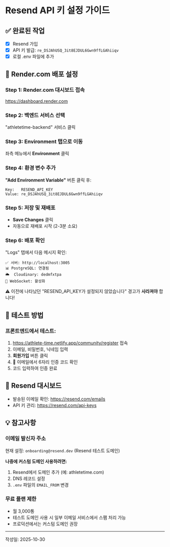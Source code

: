 # Resend API 키 설정 가이드

## ✅ 완료된 작업
- [x] Resend 가입
- [x] API 키 발급: `re_DSJAhUSQ_3it8EJDUL6Gwn9ffLGAhiiqv`
- [x] 로컬 .env 파일에 추가

## 🚀 Render.com 배포 설정

### Step 1: Render.com 대시보드 접속
https://dashboard.render.com

### Step 2: 백엔드 서비스 선택
"athletetime-backend" 서비스 클릭

### Step 3: Environment 탭으로 이동
좌측 메뉴에서 **Environment** 클릭

### Step 4: 환경 변수 추가
**"Add Environment Variable"** 버튼 클릭 후:

```
Key:   RESEND_API_KEY
Value: re_DSJAhUSQ_3it8EJDUL6Gwn9ffLGAhiiqv
```

### Step 5: 저장 및 재배포
- **Save Changes** 클릭
- 자동으로 재배포 시작 (2-3분 소요)

### Step 6: 배포 확인
"Logs" 탭에서 다음 메시지 확인:
```
✅ 서버: http://localhost:3005
📊 PostgreSQL: 연결됨
🌥️  Cloudinary: dedmfxtpa
📡 WebSocket: 활성화
```

⚠️ 이전에 나타났던 "RESEND_API_KEY가 설정되지 않았습니다" 경고가 **사라져야** 합니다!

## 🧪 테스트 방법

### 프론트엔드에서 테스트:
1. https://athlete-time.netlify.app/community/register 접속
2. 이메일, 비밀번호, 닉네임 입력
3. **회원가입** 버튼 클릭
4. 📧 이메일에서 6자리 인증 코드 확인
5. 코드 입력하여 인증 완료

## 📧 Resend 대시보드
- 발송된 이메일 확인: https://resend.com/emails
- API 키 관리: https://resend.com/api-keys

## 💡 참고사항

### 이메일 발신자 주소
현재 설정: `onboarding@resend.dev` (Resend 테스트 도메인)

**나중에 커스텀 도메인 사용하려면:**
1. Resend에서 도메인 추가 (예: athletetime.com)
2. DNS 레코드 설정
3. `.env` 파일의 `EMAIL_FROM` 변경

### 무료 플랜 제한
- 월 3,000통
- 테스트 도메인 사용 시 일부 이메일 서비스에서 스팸 처리 가능
- 프로덕션에서는 커스텀 도메인 권장

---

작성일: 2025-10-30
